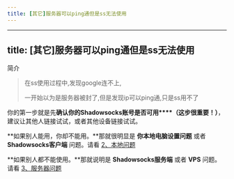 ```yaml
---
title: [其它]服务器可以ping通但是ss无法使用
---
```

---
title: [其它]服务器可以ping通但是ss无法使用
---

简介

> 在ss使用过程中,发现google连不上,
>
> 一开始以为是服务器被封了,但是发现ip可以ping通,只是ss用不了

你的第一步就是先**确认你的Shadowsocks账号是否可用****（这步很重要！）**，建议让其他人链接试试，或者其他设备链接试试。

**如果别人能用，你却不能用。**那就很明显是 **你本地电脑设置问题** 或者 **Shadowsocks客户端** 问题。请看 [2、本地问题](https://doub.io/?p=1417#2、本地问题)

**如果别人都不能使用。**那就说明是 **Shadowsocks服务端** 或者 **VPS** 问题。请看 [3、服务器问题](https://doub.io/?p=1417#3、服务器问题)
